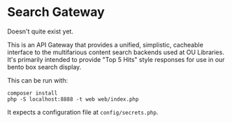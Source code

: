 # Search Gateway

Doesn't quite exist yet.

This is an API Gateway that provides a unified, simplistic, cacheable
interface to the multifarious content search backends used at OU
Libraries. It's primarily intended to provide "Top 5 Hits" style
responses for use in our bento box search display.

This can be run with:

```
composer install
php -S localhost:8888 -t web web/index.php

```

It expects a configuration file at `config/secrets.php`. 
